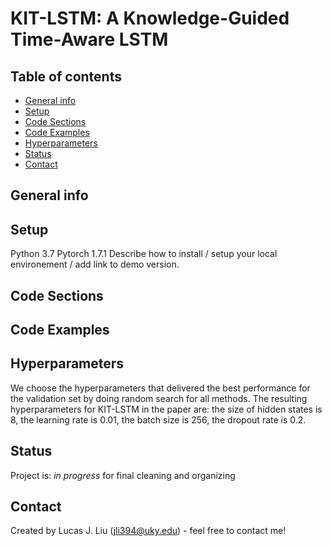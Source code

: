 #  KIT-LSTM: A Knowledge-Guided Time-Aware LSTM

## Table of contents

* [General info](#general-info)
* [Setup](#setup)
* [Code Sections](#Code-sections)
* [Code Examples](#Code-sections)
* [Hyperparameters](#hyper)
* [Status](#status)
* [Contact](#contact)
 
## General info

## Setup
Python 3.7
Pytorch 1.7.1
Describe how to install / setup your local environement / add link to demo version.

## Code Sections
## Code Examples

## Hyperparameters
We choose the hyperparameters that delivered the best performance for the validation set by doing random search for all methods.
The resulting hyperparameters for KIT-LSTM in the paper are: the size of hidden states is 8, the learning rate is 0.01, the batch size is 256, the dropout rate is 0.2.

## Status
Project is: _in progress_ for final cleaning and organizing   

## Contact
Created by Lucas J. Liu (jli394@uky.edu) - feel free to contact me!

 
